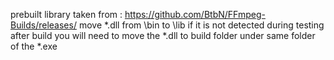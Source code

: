 prebuilt library taken from : https://github.com/BtbN/FFmpeg-Builds/releases/
move *.dll from \bin to \lib if it is not detected during testing
after build you will need to move the *.dll to build folder under same folder of the *.exe